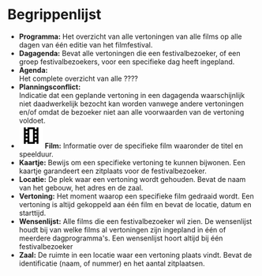 # Begrippenlijst

[//]: # (TODO: Icoontjes toevoegen voor alle workobjects)


- **Programma:**
  Het overzicht van alle vertoningen van alle films op alle dagen van één editie van het filmfestival.
- **Dagagenda:**
  Bevat alle vertoningen die een festivalbezoeker, of een groep festivalbezoekers, voor een specifieke dag heeft ingepland.   
- **Agenda:**  
  Het complete overzicht van alle ????
- **Planningsconflict:**  
  Indicatie dat een geplande vertoning in een dagagenda waarschijnlijk niet daadwerkelijk bezocht kan worden vanwege andere vertoningen en/of omdat de bezoeker niet aan alle voorwaarden van de vertoning voldoet. 
- ![Film](./images/film.svg) **Film:**
  Informatie over de specifieke film waaronder de titel en speelduur.
- **Kaartje:**
  Bewijs om een specifieke vertoning te kunnen bijwonen. Een kaartje garandeert een zitplaats voor de festivalbezoeker.  
- **Locatie:**
  De plek waar een vertoning wordt gehouden. Bevat de naam van het gebouw, het adres en de zaal.
- **Vertoning:**
  Het moment waarop een specifieke film gedraaid wordt. Een vertoning is altijd gekoppeld aan één film en bevat de locatie, datum en starttijd.    
- **Wensenlijst:**
  Alle films die een festivalbezoeker wil zien. De wensenlijst houdt bij van welke films al vertoningen zijn ingepland in één of meerdere dagprogramma's. Een wensenlijst hoort altijd bij één festivalbezoeker
- **Zaal:**
  De ruimte in een locatie waar een vertoning plaats vindt. Bevat de identificatie (naam, of nummer) en het aantal zitplaatsen.